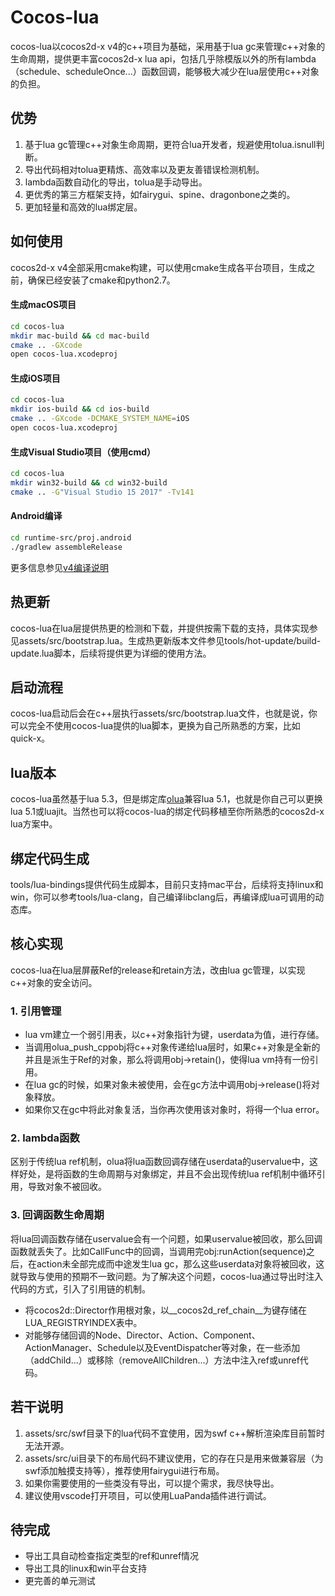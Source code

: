 # Cocos-lua

cocos-lua以cocos2d-x v4的c++项目为基础，采用基于lua gc来管理c++对象的生命周期，提供更丰富cocos2d-x lua api，包括几乎除模版以外的所有lambda（schedule、scheduleOnce...）函数回调，能够极大减少在lua层使用c++对象的负担。

## 优势

1. 基于lua gc管理c++对象生命周期，更符合lua开发者，规避使用tolua.isnull判断。
2. 导出代码相对tolua更精炼、高效率以及更友善错误检测机制。
3. lambda函数自动化的导出，tolua是手动导出。
4. 更优秀的第三方框架支持，如fairygui、spine、dragonbone之类的。
5. 更加轻量和高效的lua绑定层。

## 如何使用

cocos2d-x v4全部采用cmake构建，可以使用cmake生成各平台项目，生成之前，确保已经安装了cmake和python2.7。

#### 生成macOS项目

```sh
cd cocos-lua
mkdir mac-build && cd mac-build
cmake .. -GXcode
open cocos-lua.xcodeproj
```

#### 生成iOS项目

```sh
cd cocos-lua
mkdir ios-build && cd ios-build
cmake .. -GXcode -DCMAKE_SYSTEM_NAME=iOS
open cocos-lua.xcodeproj
```

#### 生成Visual Studio项目（使用cmd）

```sh
cd cocos-lua
mkdir win32-build && cd win32-build
cmake .. -G"Visual Studio 15 2017" -Tv141
```

#### Android编译
```sh
cd runtime-src/proj.android
./gradlew assembleRelease
```

更多信息参见[v4编译说明](https://github.com/cocos2d/cocos2d-x/blob/v4/cmake/README.md)

## 热更新

cocos-lua在lua层提供热更的检测和下载，并提供按需下载的支持，具体实现参见assets/src/bootstrap.lua。生成热更新版本文件参见tools/hot-update/build-update.lua脚本，后续将提供更为详细的使用方法。

## 启动流程

cocos-lua启动后会在c++层执行assets/src/bootstrap.lua文件，也就是说，你可以完全不使用cocos-lua提供的lua脚本，更换为自己所熟悉的方案，比如quick-x。

## lua版本

cocos-lua虽然基于lua 5.3，但是绑定库[olua](https://github.com/zhongfq/olua)兼容lua 5.1，也就是你自己可以更换lua 5.1或luajit。当然也可以将cocos-lua的绑定代码移植至你所熟悉的cocos2d-x lua方案中。

## 绑定代码生成

tools/lua-bindings提供代码生成脚本，目前只支持mac平台，后续将支持linux和win，你可以参考tools/lua-clang，自己编译libclang后，再编译成lua可调用的动态库。

## 核心实现

cocos-lua在lua层屏蔽Ref的release和retain方法，改由lua gc管理，以实现c++对象的安全访问。

### 1. 引用管理
+ lua vm建立一个弱引用表，以c++对象指针为键，userdata为值，进行存储。
+ 当调用olua_push_cppobj将c++对象传递给lua层时，如果c++对象是全新的并且是派生于Ref的对象，那么将调用obj->retain()，使得lua vm持有一份引用。
+ 在lua gc的时候，如果对象未被使用，会在gc方法中调用obj->release()将对象释放。
+ 如果你又在gc中将此对象复活，当你再次使用该对象时，将得一个lua error。

### 2. lambda函数

区别于传统lua ref机制，olua将lua函数回调存储在userdata的uservalue中，这样好处，是将函数的生命周期与对象绑定，并且不会出现传统lua ref机制中循环引用，导致对象不被回收。

### 3. 回调函数生命周期

将lua回调函数存储在uservalue会有一个问题，如果uservalue被回收，那么回调函数就丢失了。比如CallFunc中的回调，当调用完obj:runAction(sequence)之后，在action未全部完成而中途发生lua gc，那么这些userdata对象将被回收，这就导致与使用的预期不一致问题。为了解决这个问题，cocos-lua通过导出时注入代码的方式，引入了引用链的机制。

+ 将cocos2d::Director作用根对象，以__cocos2d_ref_chain__为键存储在LUA_REGISTRYINDEX表中。
+ 对能够存储回调的Node、Director、Action、Component、ActionManager、Schedule以及EventDispatcher等对象，在一些添加（addChild...）或移除（removeAllChildren...）方法中注入ref或unref代码。

## 若干说明
1. assets/src/swf目录下的lua代码不宜使用，因为swf c++解析渲染库目前暂时无法开源。
2. assets/src/ui目录下的布局代码不建议使用，它的存在只是用来做兼容层（为swf添加触摸支持等），推荐使用fairygui进行布局。
3. 如果你需要使用的一些类没有导出，可以提个需求，我尽快导出。
4. 建议使用vscode打开项目，可以使用LuaPanda插件进行调试。

## 待完成

+ 导出工具自动检查指定类型的ref和unref情况
+ 导出工具的linux和win平台支持
+ 更完善的单元测试